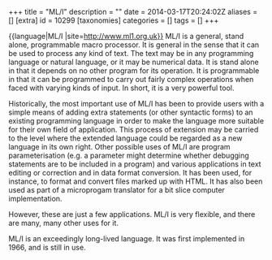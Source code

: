 +++
title = "ML/I"
description = ""
date = 2014-03-17T20:24:02Z
aliases = []
[extra]
id = 10299
[taxonomies]
categories = []
tags = []
+++

{{language|ML/I
|site=http://www.ml1.org.uk}}
ML/I is a general, stand alone, programmable macro processor. It is general in the sense that it can be used to process any kind of text. The text may be in any programming language or natural language, or it may be numerical data. It is stand alone in that it depends on no other program for its operation. It is programmable in that it can be programmed to carry out fairly complex operations when faced with varying kinds of input. In short, it is a very powerful tool.

Historically, the most important use of ML/I has been to provide users with a simple means of adding extra statements (or other syntactic forms) to an existing programming language in order to make the language more suitable for their own field of application. This process of extension may be carried to the level where the extended language could be regarded as a new language in its own right. Other possible uses of ML/I are program parameterisation (e.g. a parameter might determine whether debugging statements are to be included in a program) and various applications in text editing or correction and in data format conversion. It has been used, for instance, to format and convert files marked up with HTML. It has also been used as part of a microprogam translator for a bit slice computer implementation.

However, these are just a few applications. ML/I is very flexible, and there are many, many other uses for it.

ML/I is an exceedingly long-lived language. It was first implemented in 1966, and is still in use.
